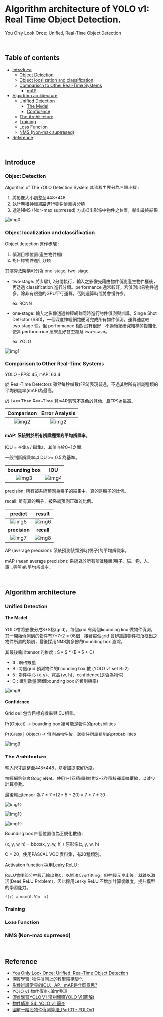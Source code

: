 # Algorithm architecture of YOLO v1: Real Time Object Detection.

You Only Look Once: Unified, Real-Time Object Detection

<br>

## Table of contents

* [Introduce](#introduce)
    * [Object Detection](#Object-Detection)
    * [Object localization and classification](#Object-localization-and-classification)
    * [Comparison to Other Real-Time Systems](#Comparison-to-Other-Real-Time-Systems)
        * [mAP](#mAP-系統對於所有辨識種類的平均辨識率)
* [Algorithm architecture](#Algorithm-architecture)
    * [Unified Detection](#Unified-Detection)
        * [The Model](#the-model)
        * [Confidence](#confidence)
    * [The Architecture](#The-Architecture)
    * [Training](#training)
    * [Loss Function](#loss-function)
    * [NMS (Non-max suprresed)](#NMS-Non-max-suprresed)
* [Reference](#reference)

<br>

## Introduce

### Object Detection

Algorithm of The YOLO Detection System 其流程主要分為三個步驟 :
1. 將影像大小調整至448\*448
2. 執行卷積神經網路進行物件偵測與分類
3. 透過NMS (Non-max suprresed) 方式框出影像中物件之位置，輸出最終結果

![img0](./img/ObjectDetection.png)

### Object localization and classification

Object detection 運作步驟 :
1. 偵測目標位置(產生物件框)
2. 對目標物件進行分類

其演算法架構可分為 one-stage, two-stage.

* two-stage: 將步驟1, 2分開執行，輸入之影像先藉由物件偵測產生物件框後，再透過 classification 進行分類。performance 通常較好，若偵測出的物件過多，除非有很強的GPU平行運算，否則運算時間將會慢許多。

    ex. RCNN

* one-stage: 輸入之影像透過神經網路同時進行物件偵測與辨識。Single Shot Detector (SSD)，一個深度神經網路便可完成所有物件偵測。運算速度較 two-stage 快，但 performance 相對沒有很好，不過後續研究結構的複雜化使其 performance 愈來愈好甚至超越 two-stage。

    ex. YOLO

![img1](./img/stage.png)

### Comparison to Other Real-Time Systems

YOLO - FPS: 45, mAP: 63.4

於 Real-Time Detectors 雖然每秒幀數(FPS)表現普通，不過其對所有辨識種類的平均辨識率(mAP)為最高。

於 Less Than Real-Time 其mAP表現不遜色於其他，且FPS為最高。

| Comparison                    | Error Analysis                   |
| :---------------------------: | :------------------------------: |
| ![img2](./img/comparison.jpg) | ![img2](./img/ErrorAnalysis.jpg) |

#### mAP: 系統對於所有辨識種類的平均辨識率。

IOU = 交集a / 聯集a，其值介於0~1之間。

一般判斷辨識率以IOU >= 0.5 為基準。

| bounding box            | IOU                    |
| :---------------------: | :--------------------: |
| ![img3](./img/bird.png) | ![img4](./img/IOU.png) |

precision: 所有被系統預測為鴨子的結果中，真的是鴨子的比例。

recall: 所有真的鴨子，被系統預測正確的比例。

| predict                      | result                    |
| :--------------------------: | :-----------------------: |
| ![img5](./img/predict.png)   | ![img6](./img/result.png) |
| <b>precision</b>             | <b>recall</b>             |
| ![img7](./img/precision.png) | ![img8](./img/recall.png) |

AP (average precision): 系統預測該類別時(鴨子)的平均辨識率。

mAP (mean average precision): 系統對於所有辨識種類(鴨子、貓、狗、人、車...等等)的平均辨識率。

<br>

## Algorithm architecture

### Unified Detection

#### The Model

YOLO會將影像分成S\*S格(grid)，每個grid 有兩個bounding box 做物件偵測，其一開始偵測到的物件有7\*7\*2 = 98個，接著每個grid 會辨識該物件框所框出之物件所屬的類別，最後採用NMS將多餘的bounding box 濾除。

其最後輸出tensor 的維度 : S \* S \* (B \* 5 \+ C)

* S : 網格數量
* B : 每個grid 預測物件的bounding box 數 (YOLO v1 set B=2)
* 5 : 物件中心 (x, y)、寬高 (w, h)、confidence(是否為物件)
* C : 類別數量(兩個bounding box 的類別機率)

![img9](./img/detections.png)

#### Confidence

Grid cell 包含目標的機率與IOU相乘。

Pr(Object) -> bounding box 裡可能是物件的probabilities

Pr(Class | Object) -> 偵測為物件後，該物件所屬類別的probabilities

![img9](./img/confidence.png)

### The Architecture

輸入尺寸調整至448\*448，以增加提取解析度。

神經網路參考GoogleNet。使用1\*1卷積(降維)對3\*3卷積核運算做壓縮，以減少計算參數。

最後輸出tensor 為 7 \* 7 \*(2 \* 5 \+ 20) = 7 \* 7 \* 30

![img10](./img/model1.png)

![img10](./img/model2.png)

![img10](./img/yolov1_output.png)

Bounding box 四個位置值為正規化數值 :

(x, y, w, h) = bbox(x, y, w, h) / 原影像(x, y, w, h)

C = 20，使用PASCAL VOC 資料集，有20種類別。

Activation function 採用Leaky ReLU :

ReLU會使部分神經元輸出為0，以解決Overfitting，但神經元停止後，就難以激活(Dead ReLU Problem)，因此採用Leaky ReLU 不增加計算複雜度，提升模型的學習能力。

`f(x) = max(0.01x, x)`

### Training

### Loss Function

### NMS (Non-max suprresed)

<br>

## Reference
* [You Only Look Once: Unified, Real-Time Object Detection](https://arxiv.org/pdf/1506.02640.pdf)
* [深度學習: 物件偵測上的模型結構變化](https://chih-sheng-huang821.medium.com/%E6%B7%B1%E5%BA%A6%E5%AD%B8%E7%BF%92-%E7%89%A9%E4%BB%B6%E5%81%B5%E6%B8%AC%E4%B8%8A%E7%9A%84%E6%A8%A1%E5%9E%8B%E7%B5%90%E6%A7%8B%E8%AE%8A%E5%8C%96-e23fd928ee59)
* [影像辨識常見的IOU、AP、mAP是什麼意思?](http://yy-programer.blogspot.com/2020/06/iouapmap.html)
* [YOLO v1 物件偵測~論文整理](https://medium.com/%E7%A8%8B%E5%BC%8F%E5%B7%A5%E4%BD%9C%E7%B4%A1/yolo-v1-%E7%89%A9%E4%BB%B6%E5%81%B5%E6%B8%AC-%E8%AB%96%E6%96%87%E6%95%B4%E7%90%86-935bfd51d5e0)
* [深度學習YOLO V1 深刻解讀YOLO V1(圖解)](https://blog.csdn.net/c20081052/article/details/80236015)
* [物件偵測 S4: YOLO v1 簡介](https://yuweichiu.github.io/%E4%BA%BA%E5%AD%B8%E6%A9%9F%E5%99%A8%E5%AD%B8%E7%BF%92/p0005-Object-Detection-S4-YOLO-v1/)
* [圖解一階段物件偵測算法_Part01 - YOLOv1](https://www.youtube.com/watch?v=sq_OfIhb5Oc)